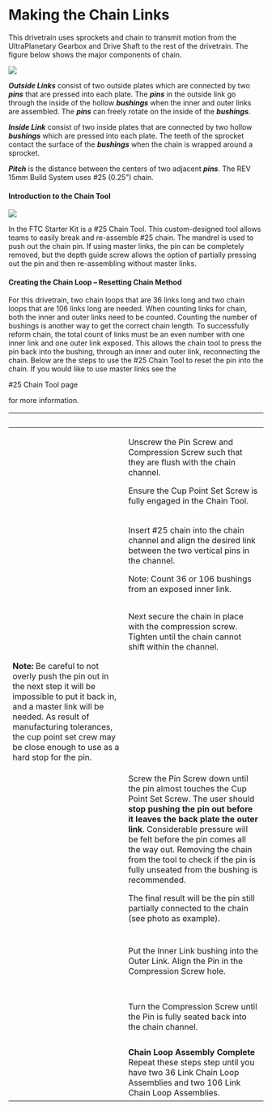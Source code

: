 # Making the Chain Links

This drivetrain uses sprockets and chain to transmit motion from the UltraPlanetary Gearbox and Drive Shaft to the rest of the drivetrain. The figure below shows the major components of chain.

![](https://2589213514-files.gitbook.io/\~/files/v0/b/gitbook-legacy-files/o/assets%2F15mm%2F-M8XAYssW0HZT6Pn9RWr%2F-M8XAfmH-5zn9dIa6snW%2F37.png?generation=1590785134211145\&alt=media)

_**Outside Links**_ consist of two outside plates which are connected by two _**pins**_ that are pressed into each plate. The _**pins**_ in the outside link go through the inside of the hollow _**bushings**_ when the inner and outer links are assembled. The _**pins**_ can freely rotate on the inside of the _**bushings**_.

_**Inside Link**_ consist of two inside plates that are connected by two hollow _**bushings**_ which are pressed into each plate. The teeth of the sprocket contact the surface of the _**bushings**_ when the chain is wrapped around a sprocket.

_**Pitch**_ is the distance between the centers of two adjacent _**pins**_. The REV 15mm Build System uses #25 (0.25”) chain.

#### Introduction to the Chain Tool <a href="#introduction-to-the-chain-tool" id="introduction-to-the-chain-tool"></a>

![](https://2589213514-files.gitbook.io/\~/files/v0/b/gitbook-legacy-files/o/assets%2F15mm%2F-M8XAYssW0HZT6Pn9RWr%2F-M8XAfmIoaTL8IUE\_6y9%2F38.png?generation=1590785133928804\&alt=media)

In the FTC Starter Kit is a #25 Chain Tool. This custom-designed tool allows teams to easily break and re-assemble #25 chain. The mandrel is used to push out the chain pin. If using master links, the pin can be completely removed, but the depth guide screw allows the option of partially pressing out the pin and then re-assembling without master links.

#### Creating the Chain Loop – Resetting Chain Method <a href="#creating-the-chain-loop-resetting-chain-method" id="creating-the-chain-loop-resetting-chain-method"></a>

For this drivetrain, two chain loops that are 36 links long and two chain loops that are 106 links long are needed. When counting links for chain, both the inner and outer links need to be counted. Counting the number of bushings is another way to get the correct chain length. To successfully reform chain, the total count of links must be an even number with one inner link and one outer link exposed. This allows the chain tool to press the pin back into the bushing, through an inner and outer link, reconnecting the chain. Below are the steps to use the #25 Chain Tool to reset the pin into the chain. If you would like to use master links see the

\#25 Chain Tool page

for more information.

| **​**                                                                                                                                                                                                                                                                | ​                                                                                                                                                                                                                                                                                                                                                                                                                                                                                      |
| -------------------------------------------------------------------------------------------------------------------------------------------------------------------------------------------------------------------------------------------------------------------- | -------------------------------------------------------------------------------------------------------------------------------------------------------------------------------------------------------------------------------------------------------------------------------------------------------------------------------------------------------------------------------------------------------------------------------------------------------------------------------------- |
| <p>​</p><p><img src="https://2589213514-files.gitbook.io/~/files/v0/b/gitbook-legacy-files/o/assets%2F15mm%2F-M8XAYssW0HZT6Pn9RWr%2F-M8XAfmJkUmuvMj7iXDm%2F39.jpeg?generation=1590785134958817&#x26;alt=media" alt="" data-size="original"></p><p>​</p>              | <p>Unscrew the Pin Screw and Compression Screw such that they are flush with the chain channel.</p><p>Ensure the Cup Point Set Screw is fully engaged in the Chain Tool.</p>                                                                                                                                                                                                                                                                                                           |
| <p>​</p><p><img src="https://2589213514-files.gitbook.io/~/files/v0/b/gitbook-legacy-files/o/assets%2F15mm%2F-M8XAYssW0HZT6Pn9RWr%2F-M8XAfmKEbMNma92ve0R%2F40.jpeg?generation=1590785134186505&#x26;alt=media" alt="" data-size="original"></p><p>​</p>              | <p>Insert #25 chain into the chain channel and align the desired link between the two vertical pins in the channel.</p><p>Note: Count 36 or 106 bushings from an exposed inner link.</p>                                                                                                                                                                                                                                                                                               |
| <p>​</p><p><img src="https://2589213514-files.gitbook.io/~/files/v0/b/gitbook-legacy-files/o/assets%2F15mm%2F-M8XAYssW0HZT6Pn9RWr%2F-M8XAfmLRznB8wQ77ocN%2F41.jpeg?generation=1590785133972415&#x26;alt=media" alt="" data-size="original"></p><p>​</p>              | Next secure the chain in place with the compression screw. Tighten until the chain cannot shift within the channel.                                                                                                                                                                                                                                                                                                                                                                    |
| **Note:** Be careful to not overly push the pin out in the next step it will be impossible to put it back in, and a master link will be needed. As result of manufacturing tolerances, the cup point set crew may be close enough to use as a hard stop for the pin. | ​                                                                                                                                                                                                                                                                                                                                                                                                                                                                                      |
| <p>​</p><p><img src="https://2589213514-files.gitbook.io/~/files/v0/b/gitbook-legacy-files/o/assets%2F15mm%2F-M8XAYssW0HZT6Pn9RWr%2F-M8XAfmMtnDEYS-4Bt3A%2F42.jpeg?generation=1590785134112774&#x26;alt=media" alt="" data-size="original"></p><p>​</p>              | <p>Screw the Pin Screw down until the pin almost touches the Cup Point Set Screw. The user should <strong>stop pushing the pin out before it leaves the back plate the outer link</strong>. Considerable pressure will be felt before the pin comes all the way out. Removing the chain from the tool to check if the pin is fully unseated from the bushing is recommended.</p><p>The final result will be the pin still partially connected to the chain (see photo as example).</p> |
| <p>​</p><p><img src="https://2589213514-files.gitbook.io/~/files/v0/b/gitbook-legacy-files/o/assets%2F15mm%2F-M8XAYssW0HZT6Pn9RWr%2F-M8XAfmNk4OdYOCsSmIO%2F43.jpeg?generation=1590785134023781&#x26;alt=media" alt="" data-size="original"></p><p>​</p>              | Put the Inner Link bushing into the Outer Link. Align the Pin in the Compression Screw hole.                                                                                                                                                                                                                                                                                                                                                                                           |
| <p>​</p><p><img src="https://2589213514-files.gitbook.io/~/files/v0/b/gitbook-legacy-files/o/assets%2F15mm%2F-M8XAYssW0HZT6Pn9RWr%2F-M8XAfmOgIKsNE1KMfkO%2F44.jpeg?generation=1590785134205961&#x26;alt=media" alt="" data-size="original"></p><p>​</p>              | Turn the Compression Screw until the Pin is fully seated back into the chain channel.                                                                                                                                                                                                                                                                                                                                                                                                  |
| <p>​</p><p><img src="https://2589213514-files.gitbook.io/~/files/v0/b/gitbook-legacy-files/o/assets%2F15mm%2F-M8XAYssW0HZT6Pn9RWr%2F-M8XAfmPUYiBYks6HVXv%2F45.jpeg?generation=1590785134042523&#x26;alt=media" alt="" data-size="original"></p><p>​</p>              | **Chain Loop Assembly Complete** Repeat these steps step until you have two 36 Link Chain Loop Assemblies and two 106 Link Chain Loop Assemblies.                                                                                                                                                                                                                                                                                                                                      |
